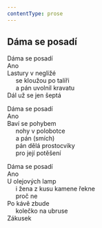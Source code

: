 ```yaml
---
contentType: prose
---
```


## Dáma se posadí

Dáma se posadí  
Ano  
Lastury v negližé  
     se kloužou po talíři  
     a pán uvolnil kravatu  
Dál už se jen šeptá

Dáma se posadí  
Ano  
Baví se pohybem  
     nohy v polobotce  
     a pán (smích)  
     pán dělá prostocviky  
     pro její potěšení

Dáma se posadí  
Ano  
U olejových lamp  
     i žena z kusu kamene řekne  
     proč ne  
Po kávě zbude  
     kolečko na ubruse  
Zákusek
